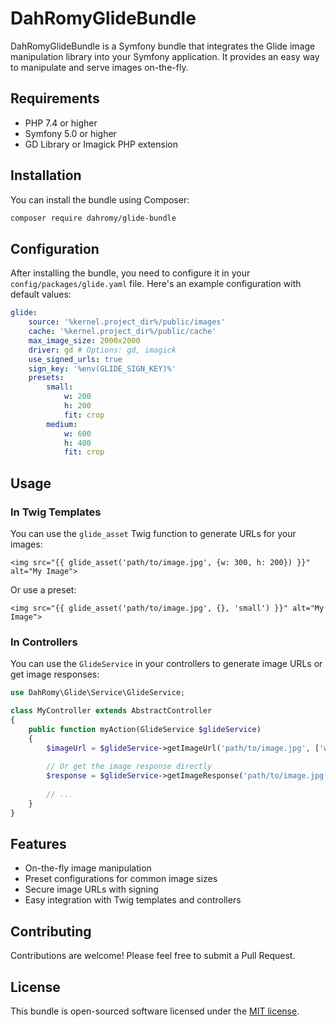 # DahRomyGlideBundle

DahRomyGlideBundle is a Symfony bundle that integrates the Glide image manipulation library into your Symfony application. It provides an easy way to manipulate and serve images on-the-fly.

## Requirements

- PHP 7.4 or higher
- Symfony 5.0 or higher
- GD Library or Imagick PHP extension

## Installation

You can install the bundle using Composer:

```bash
composer require dahromy/glide-bundle
```

## Configuration

After installing the bundle, you need to configure it in your `config/packages/glide.yaml` file. Here's an example configuration with default values:

```yaml
glide:
    source: '%kernel.project_dir%/public/images'
    cache: '%kernel.project_dir%/public/cache'
    max_image_size: 2000x2000
    driver: gd # Options: gd, imagick
    use_signed_urls: true
    sign_key: '%env(GLIDE_SIGN_KEY)%'
    presets:
        small:
            w: 200
            h: 200
            fit: crop
        medium:
            w: 600
            h: 400
            fit: crop
```

## Usage

### In Twig Templates

You can use the `glide_asset` Twig function to generate URLs for your images:

```twig
<img src="{{ glide_asset('path/to/image.jpg', {w: 300, h: 200}) }}" alt="My Image">
```

Or use a preset:

```twig
<img src="{{ glide_asset('path/to/image.jpg', {}, 'small') }}" alt="My Image">
```

### In Controllers

You can use the `GlideService` in your controllers to generate image URLs or get image responses:

```php
use DahRomy\Glide\Service\GlideService;

class MyController extends AbstractController
{
    public function myAction(GlideService $glideService)
    {
        $imageUrl = $glideService->getImageUrl('path/to/image.jpg', ['w' => 300, 'h' => 200]);
        
        // Or get the image response directly
        $response = $glideService->getImageResponse('path/to/image.jpg', ['w' => 300, 'h' => 200]);
        
        // ...
    }
}
```

## Features

- On-the-fly image manipulation
- Preset configurations for common image sizes
- Secure image URLs with signing
- Easy integration with Twig templates and controllers

## Contributing

Contributions are welcome! Please feel free to submit a Pull Request.

## License

This bundle is open-sourced software licensed under the [MIT license](https://opensource.org/licenses/MIT).
